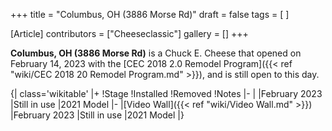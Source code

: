 +++
title = "Columbus, OH (3886 Morse Rd)"
draft = false
tags = [ ]

[Article]
contributors = ["Cheeseclassic"]
gallery = []
+++

**Columbus, OH (3886 Morse Rd)** is a Chuck E. Cheese that opened on February 14, 2023 with the [CEC 2018 2.0 Remodel Program]({{< ref "wiki/CEC 2018 20 Remodel Program.md" >}}), and is still open to this day.

{| class='wikitable'
|+
!Stage
!Installed
!Removed
!Notes
|-
|
|February 2023 
|Still in use
|2021 Model
|-
|[Video Wall]({{< ref "wiki/Video Wall.md" >}})
|February 2023
|Still in use
|2021 Model
|}